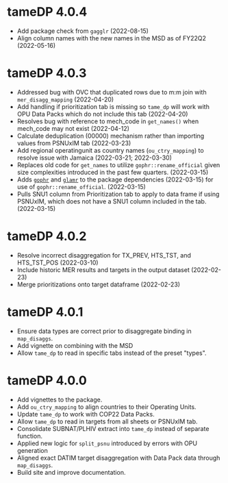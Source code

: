 # tameDP 4.0.4
* Add package check from `gagglr` (2022-08-15)
* Align column names with the new names in the MSD as of FY22Q2 (2022-05-16)

# tameDP 4.0.3
* Addressed bug with OVC that duplicated rows due to m:m join with `mer_disagg_mapping` (2022-04-20)
* Add handling if prioritization tab is missing so `tame_dp` will work with OPU Data Packs which do not include this tab (2022-04-20)
* Resolves bug with reference to mech_code in `get_names()` when mech_code may not exist (2022-04-12)
* Calculate deduplication (00000) mechanism rather than importing values from PSNUxIM tab (2022-03-23)
* Add regional operatingunit as country names (`ou_ctry_mapping`) to resolve issue with Jamaica (2022-03-21; 2022-03-30)
* Replaces old code for `get_names` to utilize `gophr::rename_official` given size complexities introduced in the past few quarters. (2022-03-15)
* Adds [`gophr`](https://usaid-oha-si.github.io/gophr/) and [`glamr`](https://usaid-oha-si.github.io/glamr/) to the package dependencies (2022-03-15) for use of `gophr::rename_official`. (2022-03-15)
* Pulls SNU1 column from Prioritization tab to apply to data frame if using PSNUxIM, which does not have a SNU1 column included in the tab. (2022-03-15)

# tameDP 4.0.2
* Resolve incorrect disaggregation for TX_PREV, HTS_TST, and HTS_TST_POS (2022-03-10)
* Include historic MER results and targets in the output dataset (2022-02-23)
* Merge prioritizations onto target dataframe (2022-02-23)

# tameDP 4.0.1
* Ensure data types are correct prior to disaggregate binding in `map_disaggs`.
* Add vignette on combining with the MSD
* Allow `tame_dp` to read in specific tabs instead of the preset "types".

# tameDP 4.0.0
* Add vignettes to the package.
* Add `ou_ctry_mapping` to align countries to their Operating Units.
* Update `tame_dp` to work with COP22 Data Packs.
* Allow `tame_dp` to read in targets from all sheets or PSNUxIM tab.
* Consolidate SUBNAT/PLHIV extract into `tame_dp` instead of separate function.
* Applied new logic for `split_psnu` introduced by errors with OPU generation
* Aligned exact DATIM target disaggregation with Data Pack data through `map_disaggs`.
* Build site and improve documentation.
